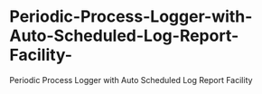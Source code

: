# Periodic-Process-Logger-with-Auto-Scheduled-Log-Report-Facility-
Periodic Process Logger with Auto Scheduled Log Report Facility 

